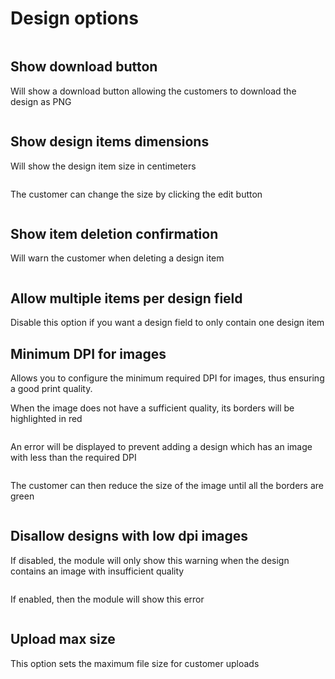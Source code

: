 # Design options

<img srcset="/productdesigner/images/design-options-panel.jpg 2x" class="mt-1">

## Show download button

Will show a download button allowing the customers to download the design as PNG

<img srcset="/productdesigner/images/download-btn.jpg 2x">

## Show design items dimensions

Will show the design item size in centimeters

<img srcset="/productdesigner/images/dimensions.jpg 2x" class="border">

The customer can change the size by clicking the edit button

<img srcset="/productdesigner/images/dimensions-edit.jpg 2x">

## Show item deletion confirmation

Will warn the customer when deleting a design item

<img srcset="/productdesigner/images/delete-confirm.jpg 2x">

## Allow multiple items per design field

Disable this option if you want a design field to only contain one design item

## Minimum DPI for images

Allows you to configure the minimum required DPI for images, thus ensuring a good print quality.

When the image does not have a sufficient quality, its borders will be highlighted in red

<img srcset="/productdesigner/images/dpi-validation.jpg 2x" class="border">

An error will be displayed to prevent adding a design which has an image with less than the required
DPI

<img srcset="/productdesigner/images/dpi-error.jpg 2x">

The customer can then reduce the size of the image until all the borders are green

<img srcset="/productdesigner/images/dpi-green.jpg 2x" class="border">

## Disallow designs with low dpi images

If disabled, the module will only show this warning when the design contains an image with
insufficient quality

<img srcset="/productdesigner/images/dpi-confirm.jpg 2x">

If enabled, then the module will show this error

<img srcset="/productdesigner/images/dpi-error.jpg 2x">

## Upload max size

This option sets the maximum file size for customer uploads
